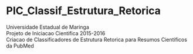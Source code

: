# PIC_Classif_Estrutura_Retorica
Universidade Estadual de Maringa <br />
Projeto de Iniciacao Cientifica 2015-2016 <br />
Criacao de Classificadores de Estrutura Retorica para Resumos Cientificos da PubMed <br />
